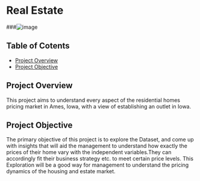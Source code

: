 # Real Estate

###![image](https://github.com/user-attachments/assets/208458ed-c6c7-437d-baec-fa3d8310b01a)

## Table of Cotents
- [Project Overview](#project-overview)
- [Project Objective](#project-objective)



## Project Overview
This project aims to understand every aspect of the residential homes pricing market in Ames, Iowa, with a view of establishing an outlet in Iowa.

## Project Objective
The primary objective of this project is to explore the Dataset, and come up with insights that will aid the management to understand how exactly the prices of their home vary with the independent variables.They can accordingly fit their business strategy etc. to meet certain price levels. This Exploration will be a good way for management to understand the pricing dynamics of the housing and estate market.
